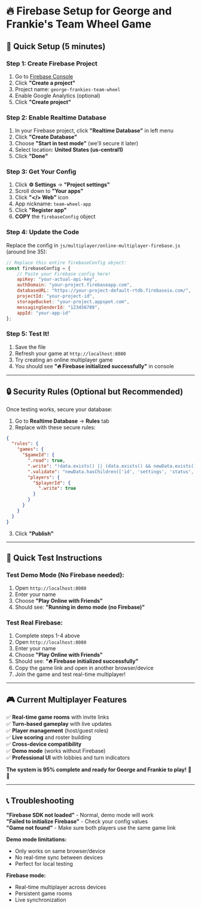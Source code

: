 # 🔥 Firebase Setup for George and Frankie's Team Wheel Game

## 🎯 Quick Setup (5 minutes)

### Step 1: Create Firebase Project
1. Go to [Firebase Console](https://console.firebase.google.com/)
2. Click **"Create a project"**
3. Project name: `george-frankies-team-wheel`
4. Enable Google Analytics (optional)
5. Click **"Create project"**

### Step 2: Enable Realtime Database
1. In your Firebase project, click **"Realtime Database"** in left menu
2. Click **"Create Database"**
3. Choose **"Start in test mode"** (we'll secure it later)
4. Select location: **United States (us-central1)**
5. Click **"Done"**

### Step 3: Get Your Config
1. Click **⚙️ Settings** → **"Project settings"**
2. Scroll down to **"Your apps"**
3. Click **"</> Web"** icon
4. App nickname: `team-wheel-app`
5. Click **"Register app"**
6. **COPY** the `firebaseConfig` object

### Step 4: Update the Code
Replace the config in `js/multiplayer/online-multiplayer-firebase.js` (around line 35):

```javascript
// Replace this entire firebaseConfig object:
const firebaseConfig = {
    // Paste your Firebase config here!
    apiKey: "your-actual-api-key",
    authDomain: "your-project.firebaseapp.com",
    databaseURL: "https://your-project-default-rtdb.firebaseio.com/",
    projectId: "your-project-id",
    storageBucket: "your-project.appspot.com",
    messagingSenderId: "123456789",
    appId: "your-app-id"
};
```

### Step 5: Test It!
1. Save the file
2. Refresh your game at `http://localhost:8080`
3. Try creating an online multiplayer game
4. You should see **"🔥 Firebase initialized successfully"** in console

---

## 🔒 Security Rules (Optional but Recommended)

Once testing works, secure your database:

1. Go to **Realtime Database** → **Rules** tab
2. Replace with these secure rules:

```json
{
  "rules": {
    "games": {
      "$gameId": {
        ".read": true,
        ".write": "!data.exists() || (data.exists() && newData.exists())",
        ".validate": "newData.hasChildren(['id', 'settings', 'status', 'players'])",
        "players": {
          "$playerId": {
            ".write": true
          }
        }
      }
    }
  }
}
```

3. Click **"Publish"**

---

## 🚀 Quick Test Instructions

### Test Demo Mode (No Firebase needed):
1. Open `http://localhost:8080`
2. Enter your name
3. Choose **"Play Online with Friends"**
4. Should see: **"Running in demo mode (no Firebase)"**

### Test Real Firebase:
1. Complete steps 1-4 above
2. Open `http://localhost:8080`  
3. Enter your name
4. Choose **"Play Online with Friends"**
5. Should see: **"🔥 Firebase initialized successfully"**
6. Copy the game link and open in another browser/device
7. Join the game and test real-time multiplayer!

---

## 🎮 Current Multiplayer Features

✅ **Real-time game rooms** with invite links  
✅ **Turn-based gameplay** with live updates  
✅ **Player management** (host/guest roles)  
✅ **Live scoring** and roster building  
✅ **Cross-device compatibility**  
✅ **Demo mode** (works without Firebase)  
✅ **Professional UI** with lobbies and turn indicators  

**The system is 95% complete and ready for George and Frankie to play!** 🏀🏈

---

## 📞 Troubleshooting

**"Firebase SDK not loaded"** - Normal, demo mode will work  
**"Failed to initialize Firebase"** - Check your config values  
**"Game not found"** - Make sure both players use the same game link  

**Demo mode limitations:**
- Only works on same browser/device
- No real-time sync between devices
- Perfect for local testing

**Firebase mode:**
- Real-time multiplayer across devices
- Persistent game rooms
- Live synchronization 